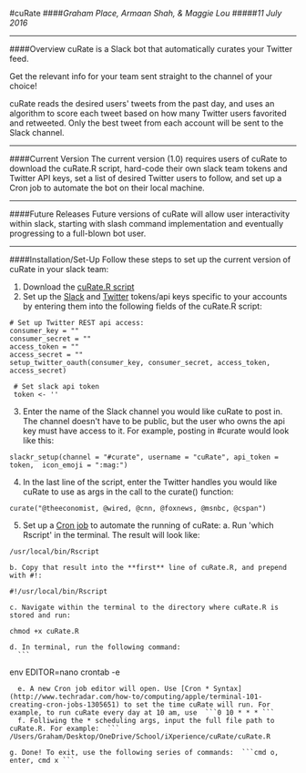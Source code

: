 #cuRate
####*Graham Place, Armaan Shah, & Maggie Lou*
#####*11 July 2016*

***
####Overview
cuRate is a Slack bot that automatically curates your Twitter feed. 

Get the relevant info for your team sent straight to the channel of your choice! 

cuRate reads the desired users' tweets from the past day, and uses an algorithm to score each tweet based on how many Twitter users favorited and retweeted. Only the best tweet from each account will be sent to the Slack channel. 

***
####Current Version
The current version (1.0) requires users of cuRate to download the cuRate.R script, hard-code their own slack team tokens and Twitter API keys, set a list of desired Twitter users to follow, and set up a Cron job to automate the bot on their local machine. 

***
####Future Releases
Future versions of cuRate will allow user interactivity within slack, starting with slash command implementation and eventually progressing to a full-blown bot user.

***
####Installation/Set-Up
Follow these steps to set up the current version of cuRate in your slack team:

1) Download the [cuRate.R script](https://github.com/armaanshah96/cuRate/blob/master/cuRate.R)
2) Set up the [Slack](https://api.slack.com/tokens) and [Twitter](https://dev.twitter.com/rest/public) tokens/api keys specific to your accounts by entering them into the following fields of the cuRate.R script:
```{r}
# Set up Twitter REST api access:
consumer_key = ""
consumer_secret = ""
access_token = ""
access_secret = ""
setup_twitter_oauth(consumer_key, consumer_secret, access_token, access_secret)
```
```{r}
 # Set slack api token 
 token <- ''
```
3) Enter the name of the Slack channel you would like cuRate to post in. The channel doesn't have to be public, but the user who owns the api key must have access to it. For example, posting in #curate would look like this:
```{r}
slackr_setup(channel = "#curate", username = "cuRate", api_token = token,  icon_emoji = ":mag:")
```
4) In the last line of the script, enter the Twitter handles you would like cuRate to use as args in the call to the curate() function: 
```{r}
curate("@theeconomist, @wired, @cnn, @foxnews, @msnbc, @cspan")
```
5) Set up a [Cron job](http://www.techradar.com/how-to/computing/apple/terminal-101-creating-cron-jobs-1305651) to automate the running of cuRate:
    a. Run 'which Rscript' in the terminal. The result will look like: 
  ```
  /usr/local/bin/Rscript
  ```
    b. Copy that result into the **first** line of cuRate.R, and prepend with #!:
  ```
 #!/usr/local/bin/Rscript
  ```
    c. Navigate within the terminal to the directory where cuRate.R is stored and run:
  ```
 chmod +x cuRate.R
  ```
    d. In terminal, run the following command: 
      ```
 env EDITOR=nano crontab -e
  ```
    e. A new Cron job editor will open. Use [Cron * Syntax](http://www.techradar.com/how-to/computing/apple/terminal-101-creating-cron-jobs-1305651) to set the time cuRate will run. For example, to run cuRate every day at 10 am, use  ```0 10 * * * ```
    f. Folliwing the * scheduling args, input the full file path to cuRate.R. For example:  ```
/Users/Graham/Desktop/OneDrive/School/iXperience/cuRate/cuRate.R
  ```
    g. Done! To exit, use the following series of commands:  ```cmd o, enter, cmd x ```
    